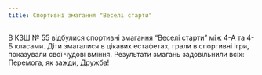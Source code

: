 ```yaml
---
title: Спортивні змагання "Веселі старти"
---
```


В КЗШ № 55 відбулися спортивні змагання “Веселі старти” між 4-А та 4-Б класами. Діти змагалися в цікавих естафетах, грали в спортивні ігри, показували свої чудові вміння. Результати змагань задовільнили всіх: Перемога, як зажди, Дружба!

<slideshow id="72157649582507168"></slideshow>
